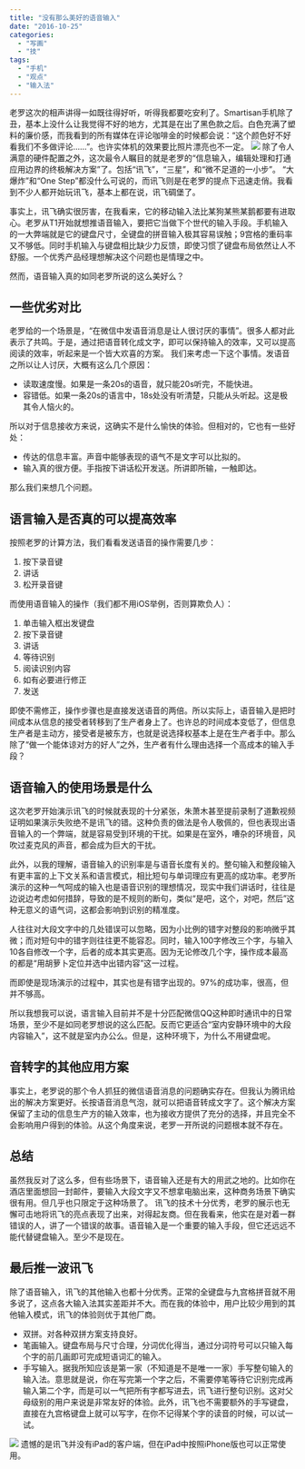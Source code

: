 ```yaml
---
title: "没有那么美好的语音输入"
date: "2016-10-25"
categories: 
  - "写画"
  - "技"
tags: 
  - "手机"
  - "观点"
  - "输入法"
---
```


老罗这次的相声讲得一如既往得好听，听得我都要吃安利了。Smartisan手机除了丑，基本上没什么让我觉得不好的地方，尤其是在出了黑色款之后。白色充满了塑料的廉价感，而我看到的所有媒体在评论咖啡金的时候都会说：“这个颜色好不好看我们不多做评论……”。也许实体机的效果要比照片漂亮也不一定。 ![](http://ww2.sinaimg.cn/large/801b780agw1f94lu2jzolj20b809vjrv.jpg) 除了令人满意的硬件配置之外，这次最令人瞩目的就是老罗的“信息输入，编辑处理和打通应用边界的终极解决方案”了。包括“讯飞”，“三星”，和“微不足道的一小步”。 “大爆炸”和“One Step”都没什么可说的，而讯飞则是在老罗的提点下迅速走俏。我看到不少人都开始玩讯飞，基本上都在说，讯飞碉堡了。

事实上，讯飞确实很厉害，在我看来，它的移动输入法比某狗某熊某鹅都要有进取心。老罗从T1开始就想推语音输入，要把它当做下个世代的输入手段。手机输入的一大弊端就是它的键盘尺寸，全键盘的拼音输入极其容易误触；9宫格的重码率又不够低。同时手机输入与键盘相比缺少力反馈，即使习惯了键盘布局依然让人不舒服。一个优秀产品经理想解决这个问题也是情理之中。

然而，语音输入真的如同老罗所说的这么美好么？

## 一些优劣对比

老罗给的一个场景是，“在微信中发语音消息是让人很讨厌的事情”。很多人都对此表示了共鸣。于是，通过把语音转化成文字，即可以保持输入的效率，又可以提高阅读的效率，听起来是一个皆大欢喜的方案。 我们来考虑一下这个事情。发语音之所以让人讨厌，大概有这么几个原因：

- 读取速度慢。如果是一条20s的语音，就只能20s听完，不能快进。
- 容错低。如果一条20s的语言中，18s处没有听清楚，只能从头听起。这是极其令人恼火的。

所以对于信息接收方来说，这确实不是什么愉快的体验。但相对的，它也有一些好处：

- 传达的信息丰富。声音中能够表现的语气不是文字可以比拟的。
- 输入真的很方便。手指按下讲话松开发送。所讲即所输，一触即达。

那么我们来想几个问题。

## 语言输入是否真的可以提高效率

按照老罗的计算方法，我们看看发送语音的操作需要几步：

1. 按下录音键
2. 讲话
3. 松开录音键

而使用语音输入的操作（我们都不用iOS举例，否则算欺负人）：

1. 单击输入框出发键盘
2. 按下录音键
3. 讲话
4. 等待识别
5. 阅读识别内容
6. 如有必要进行修正
7. 发送

即使不需修正，操作步骤也是直接发送语音的两倍。所以实际上，语音输入是把时间成本从信息的接受者转移到了生产者身上了。也许总的时间成本变低了，但信息生产者是主动方，接受者是被东方，也就是说选择权基本上是在生产者手中。那么除了“做一个能体谅对方的好人”之外，生产者有什么理由选择一个高成本的输入手段？

## 语音输入的使用场景是什么

这次老罗开始演示讯飞的时候就表现的十分紧张，朱萧木甚至提前录制了道歉视频证明如果演示失败绝不是讯飞的错。这种负责的做法是令人敬佩的，但也表现出语音输入的一个弊端，就是容易受到环境的干扰。如果是在室外，嘈杂的环境音，风吹过麦克风的声音，都会成为巨大的干扰。

此外，以我的理解，语音输入的识别率是与语音长度有关的。整句输入和整段输入有更丰富的上下文关系和语言模式，相比短句与单词理应有更高的成功率。老罗所演示的这种一气呵成的输入也是语音识别的理想情况，现实中我们讲话时，往往是边说边考虑如何措辞，导致的是不规则的断句，类似“是吧，这个，对吧，然后”这种无意义的语气词，这都会影响到识别的精准度。

人往往对大段文字中的几处错误可以忽略，因为小比例的错字对整段的影响微乎其微；而对短句中的错字则往往更不能容忍。同时，输入100字修改三个字，与输入10各自修改一个字，后者的成本其实更高。因为无论修改几个字，操作成本最高的都是“用胡萝卜定位并选中出错内容”这一过程。

而即使是现场演示的过程中，其实也是有错字出现的。97%的成功率，很高，但并不够高。

所以我想我可以说，语言输入目前并不是十分匹配微信QQ这种即时通讯中的日常场景，至少不是如同老罗想说的这么匹配。反而它更适合“室内安静环境中的大段内容输入”，这不就是室内办公么。但是，这种环境下，为什么不用键盘呢。

## 音转字的其他应用方案

事实上，老罗说的那个令人抓狂的微信语音消息的问题确实存在。但我认为腾讯给出的解决方案更好。长按语音消息气泡，就可以把语音转成文字了。这个解决方案保留了主动的信息生产方的输入效率，也为接收方提供了充分的选择，并且完全不会影响用户得到的体验。从这个角度来说，老罗一开所说的问题根本就不存在。

## 总结

虽然我反对了这么多，但有些场景下，语音输入还是有大的用武之地的。比如你在酒店里面想回一封邮件，要输入大段文字又不想拿电脑出来，这种商务场景下确实很有用。但几乎也只限定于这种场景了。 讯飞的技术十分优秀，老罗的展示也无懈可击地将讯飞的亮点表现了出来，对得起友商。但在我看来，他实在是对着一群错误的人，讲了一个错误的故事。语音输入是一个重要的输入手段，但它还远远不能代替键盘输入。至少不是现在。

## 最后推一波讯飞

除了语音输入，讯飞的其他输入也都十分优秀。正常的全键盘与九宫格拼音就不用多说了，这点各大输入法其实差距并不大。而在我的体验中，用户比较少用到的其他输入模式，讯飞的体验则优于其他厂商。

- 双拼。对各种双拼方案支持良好。
- 笔画输入。键盘布局与尺寸合理，分词优化得当，通过分词符号可以只输入每个字的前几画即可完成短语词汇的输入。
- 手写输入。据我所知应该是第一家（不知道是不是唯一一家）手写整句输入的输入法。意思就是说，你在写完第一个字之后，不需要停笔等待它识别完成再输入第二个字，而是可以一气把所有字都写进去，讯飞进行整句识别。这对父母级别的用户来说是非常友好的体验。此外，讯飞也不需要额外的手写键盘，直接在九宫格键盘上就可以写字，在你不记得某个字的读音的时候，可以试一试。

![](http://ww2.sinaimg.cn/large/801b780agw1f94mbu1toug20cw0mlu12.gif) 遗憾的是讯飞并没有iPad的客户端，但在iPad中按照iPhone版也可以正常使用。

